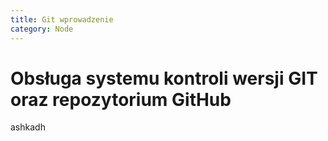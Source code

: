 ```yaml
---
title: Git wprowadzenie
category: Node
---
```


# Obsługa systemu kontroli wersji GIT oraz repozytorium GitHub

ashkadh
